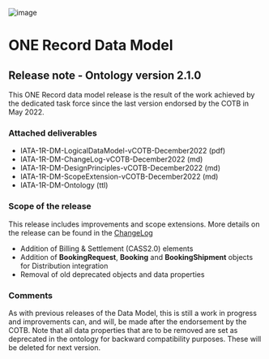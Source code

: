 ![image](https://user-images.githubusercontent.com/58464775/161543622-0c3ea890-b331-4a6b-86b7-fd41b08370eb.png)
# ONE Record Data Model

## Release note - Ontology version 2.1.0


This ONE Record data model release is the result of the work achieved by the dedicated task force since the last version endorsed by the COTB in May 2022.

### Attached deliverables
* IATA-1R-DM-LogicalDataModel-vCOTB-December2022 (pdf)
* IATA-1R-DM-ChangeLog-vCOTB-December2022 (md)
* IATA-1R-DM-DesignPrinciples-vCOTB-December2022 (md)
* IATA-1R-DM-ScopeExtension-vCOTB-December2022 (md)
* IATA-1R-DM-Ontology (ttl)

### Scope of the release
This release includes improvements and scope extensions. More details on the release can be found in the [ChangeLog](https://github.com/IATA-Cargo/ONE-Record/blob/master/December-2022-standard/Data-Model/IATA-1R-DM-ChangeLog-vCOTB-December2022.md)

* Addition of Billing & Settlement (CASS2.0) elements
* Addition of **BookingRequest**, **Booking** and **BookingShipment** objects for Distribution integration
* Removal of old deprecated objects and data properties

### Comments
As with previous releases of the Data Model, this is still a work in progress and improvements can, and will, be made after the endorsement by the COTB. Note that all data properties that are to be removed are set as deprecated in the ontology for backward compatibility purposes. These will be deleted for next version.
